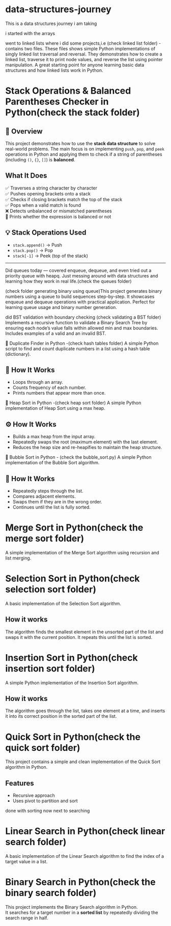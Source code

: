 # data-structures-journey
This is a data structures journey i am taking 


i started with the arrays 

went to linked lists where i did some projects,i.e (check linked list folder) - contains two files. These files shows simple Python implementations of singly linked list traversal and reversal. They demonstrates how to create a linked list, traverse it to print node values, and reverse the list using pointer manipulation. A great starting point for anyone learning basic data structures and how linked lists work in Python.


# Stack Operations & Balanced Parentheses Checker in Python(check the stack folder)

## 📌 Overview

This project demonstrates how to use the **stack data structure** to solve real-world problems. The main focus is on implementing `push`, `pop`, and `peek` operations in Python and applying them to check if a string of parentheses (including `()`, `{}`, `[]`) is **balanced**.
## What It Does
✅ Traverses a string character by character  
✅ Pushes opening brackets onto a stack  
✅ Checks if closing brackets match the top of the stack  
✅ Pops when a valid match is found  
❌ Detects unbalanced or mismatched parentheses  
🎉 Prints whether the expression is balanced or not
## 💡 Stack Operations Used
- `stack.append()` → Push  
- `stack.pop()` → Pop  
- `stack[-1]` → Peek (top of the stack)  

---



Did queues today — covered enqueue, dequeue, and even tried out a priority queue with heapq.
Just messing around with data structures and learning how they work in real life.(check the queues folder)



(check folder generating binary using queue)This project generates binary numbers using a queue to build sequences step-by-step.
It showcases enqueue and dequeue operations with practical application.
Perfect for learning queue usage and binary number generation.


did BST validation with boundary checking (check validating a BST folder)
Implements a recursive function to validate a Binary Search Tree by ensuring each node’s value falls within allowed min and max boundaries.  
Includes examples of a valid and an invalid BST.


🔁 Duplicate Finder in Python -(check hash tables folder)
A simple Python script to find and count duplicate numbers in a list using a hash table (dictionary).
## 🧠 How It Works
- Loops through an array.
- Counts frequency of each number.
- Prints numbers that appear more than once.




 🔺 Heap Sort in Python -(check heap sort folder)
A simple Python implementation of Heap Sort using a max heap.
## ⚙️ How It Works
- Builds a max heap from the input array.
- Repeatedly swaps the root (maximum element) with the last element.
- Reduces the heap size and re-heapifies to maintain the heap structure.



🔄 Bubble Sort in Python - (check the bubble_sort.py)
A simple Python implementation of the Bubble Sort algorithm.
## 🧠 How It Works
- Repeatedly steps through the list.
- Compares adjacent elements.
- Swaps them if they are in the wrong order.
- Continues until the list is fully sorted.



# Merge Sort in Python(check the merge sort folder)
A simple implementation of the Merge Sort algorithm using recursion and list merging.


# Selection Sort in Python(check selection sort folder)
A basic implementation of the Selection Sort algorithm.
## How it works
The algorithm finds the smallest element in the unsorted part of the list and swaps it with the current position. It repeats this until the list is sorted.


# Insertion Sort in Python(check insertion sort folder)
A simple Python implementation of the Insertion Sort algorithm.
## How it works
The algorithm goes through the list, takes one element at a time, and inserts it into its correct position in the sorted part of the list.


# Quick Sort in Python(check the quick sort folder)
This project contains a simple and clean implementation of the Quick Sort algorithm in Python.
## Features
- Recursive approach
- Uses pivot to partition and sort

done with sorting  now
next to searching 


# Linear Search in Python(check linear search folder)
A basic implementation of the Linear Search algorithm to find the index of a target value in a list.


# Binary Search in Python(check the binary search folder)
This project implements the Binary Search algorithm in Python.  
It searches for a target number in a **sorted list** by repeatedly dividing the search range in half.